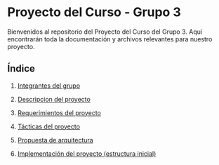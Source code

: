 # Proyecto del Curso - Grupo 3

Bienvenidos al repositorio del Proyecto del Curso del Grupo 3. Aquí encontrarán toda la documentación y archivos relevantes para nuestro proyecto.

## Índice

1. [Integrantes del grupo](Integrantes/integrantes.md)

2. [Descripcion del proyecto](Proyecto/Descripcion.md)

3. [Requerimientos del proyecto](Proyecto/Requerimientos.md)

4. [Tácticas del proyecto](Proyecto/Tacticas.md)

5. [Propuesta de arquitectura]()

6. [Implementación del proyecto (estructura inicial)]()